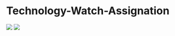 # Technology-Watch-Assignation
![](https://img.shields.io/badge/javaScript-yellow?logo=javaScript)
![](https://img.shields.io/badge/HTML-orange?logo=HTML5)
